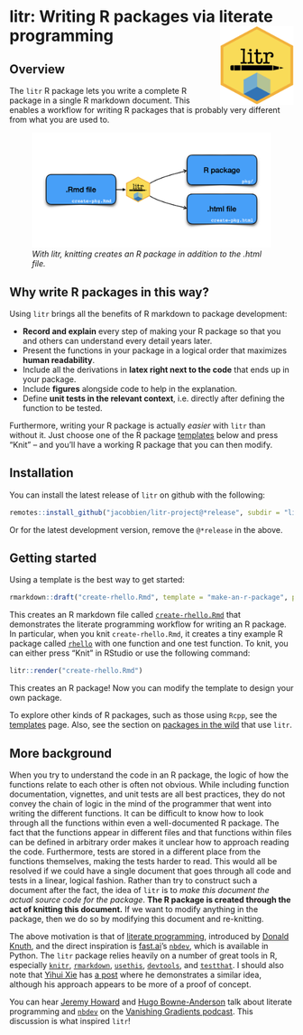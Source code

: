 
<!-- README.md is generated from README.Rmd. Please edit that file -->

# litr: Writing R packages via literate programming <img src="man/figures/logo.png" align="right" height="139" />

<!-- badges: start -->
<!-- badges: end -->

## Overview

The `litr` R package lets you write a complete R package in a single R
markdown document. This enables a workflow for writing R packages that
is probably very different from what you are used to.

<figure>
<img src="man/figures/diagram3.png"
alt="With litr, knitting creates an R package in addition to the .html file." />
<figcaption aria-hidden="true"><em>With litr, knitting creates an R
package in addition to the .html file.</em></figcaption>
</figure>

## Why write R packages in this way?

Using `litr` brings all the benefits of R markdown to package
development:

- **Record and explain** every step of making your R package so that you
  and others can understand every detail years later.
- Present the functions in your package in a logical order that
  maximizes **human readability**.
- Include all the derivations in **latex right next to the code** that
  ends up in your package.
- Include **figures** alongside code to help in the explanation.
- Define **unit tests in the relevant context**, i.e. directly after
  defining the function to be tested.

Furthermore, writing your R package is actually *easier* with `litr`
than without it. Just choose one of the R package
[templates](https://jacobbien.github.io/litr-project/articles/package-templates.html)
below and press “Knit” – and you’ll have a working R package that you
can then modify.

## Installation

You can install the latest release of `litr` on github with the
following:

``` r
remotes::install_github("jacobbien/litr-project@*release", subdir = "litr")
```

Or for the latest development version, remove the `@*release` in the
above.

## Getting started

Using a template is the best way to get started:

``` r
rmarkdown::draft("create-rhello.Rmd", template = "make-an-r-package", package = "litr")
```

This creates an R markdown file called
[`create-rhello.Rmd`](https://github.com/jacobbien/litr-project/blob/main/examples/make-an-r-package/create-rhello.Rmd)
that demonstrates the literate programming workflow for writing an R
package. In particular, when you knit `create-rhello.Rmd`, it creates a
tiny example R package called
[`rhello`](https://github.com/jacobbien/litr-project/tree/main/examples/make-an-r-package/rhello)
with one function and one test function. To knit, you can either press
“Knit” in RStudio or use the following command:

``` r
litr::render("create-rhello.Rmd")
```

This creates an R package! Now you can modify the template to design
your own package.

To explore other kinds of R packages, such as those using `Rcpp`, see
the
[templates](https://jacobbien.github.io/litr-project/articles/package-templates.html)
page. Also, see the section on [packages in the
wild](https://jacobbien.github.io/litr-project/articles/packages-in-the-wild.html)
that use `litr`.

## More background

When you try to understand the code in an R package, the logic of how
the functions relate to each other is often not obvious. While including
function documentation, vignettes, and unit tests are all best
practices, they do not convey the chain of logic in the mind of the
programmer that went into writing the different functions. It can be
difficult to know how to look through all the functions within even a
well-documented R package. The fact that the functions appear in
different files and that functions within files can be defined in
arbitrary order makes it unclear how to approach reading the code.
Furthermore, tests are stored in a different place from the functions
themselves, making the tests harder to read. This would all be resolved
if we could have a single document that goes through all code and tests
in a linear, logical fashion. Rather than try to construct such a
document after the fact, the idea of `litr` is to *make this document
the actual source code for the package*. **The R package is created
through the act of knitting this document.** If we want to modify
anything in the package, then we do so by modifying this document and
re-knitting.

The above motivation is that of [literate
programming](https://en.wikipedia.org/wiki/Literate_programming),
introduced by [Donald
Knuth](https://www-cs-faculty.stanford.edu/~knuth/), and the direct
inspiration is [fast.ai](https://www.fast.ai/about/)’s
[`nbdev`](https://nbdev.fast.ai/), which is available in Python. The
`litr` package relies heavily on a number of great tools in R,
especially [`knitr`](https://yihui.org/knitr/),
[`rmarkdown`](https://rmarkdown.rstudio.com/docs/index.html),
[`usethis`](https://usethis.r-lib.org/),
[`devtools`](https://devtools.r-lib.org/), and
[`testthat`](https://testthat.r-lib.org/). I should also note that
[Yihui Xie](https://yihui.org/en/) has [a post](https://yihui.org/rlp/)
where he demonstrates a similar idea, although his approach appears to
be more of a proof of concept.

You can hear [Jeremy
Howard](https://www.fast.ai/about.html#jeremy-howard) and [Hugo
Bowne-Anderson](https://hugobowne.github.io/) talk about literate
programming and [`nbdev`](https://nbdev.fast.ai/) on the [Vanishing
Gradients podcast](https://vanishinggradients.fireside.fm/2). This
discussion is what inspired `litr`!
